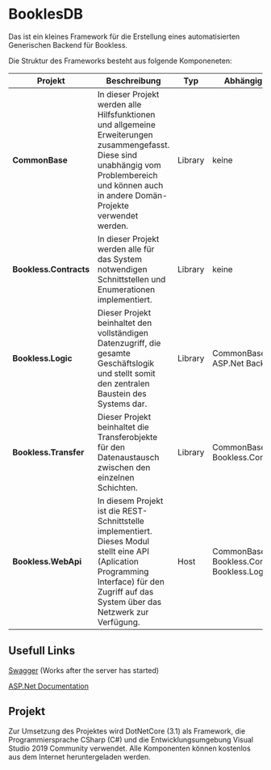 # BooklesDB

Das ist ein kleines Framework für die Erstellung eines automatisierten Generischen Backend für Bookless.

Die Struktur des Frameworks besteht aus folgende Komponeneten:

|Projekt|Beschreibung|Typ|Abhängigkeit
|---|---|---|---|
|**CommonBase**|In dieser Projekt werden alle Hilfsfunktionen und allgemeine Erweiterungen zusammengefasst. Diese sind unabhängig vom Problembereich und können auch in andere Domän-Projekte verwendet werden.|Library|keine
|**Bookless.Contracts**|In dieser Projekt werden alle für das System notwendigen Schnittstellen und Enumerationen implementiert.|Library|keine
|**Bookless.Logic**|Dieser Projekt beinhaltet den vollständigen Datenzugriff, die gesamte Geschäftslogik und stellt somit den zentralen Baustein des Systems dar. |Library|CommonBase, # ASP.Net Backend
|**Bookless.Transfer**|Dieser Projekt beinhaltet die Transferobjekte für den Datenaustausch zwischen den einzelnen Schichten. |Library|CommonBase, Bookless.Contracts
|**Bookless.WebApi**|In diesem Projekt ist die REST-Schnittstelle implementiert. Dieses Modul stellt eine API (Aplication Programming Interface) für den Zugriff auf das System über das Netzwerk zur Verfügung.|Host|CommonBase, Bookless.Contracts, Bookless.Logic


## Usefull Links
[Swagger](https://localhost:5001/swagger/index.html) (Works after the server has started)

[ASP.Net Documentation](https://docs.microsoft.com/en-us/aspnet/core/tutorials/razor-pages/?view=aspnetcore-5.0)


## Projekt

Zur Umsetzung des Projektes wird DotNetCore (3.1) als Framework, die Programmiersprache CSharp (C#) und die Entwicklungsumgebung Visual Studio 2019 Community verwendet. Alle Komponenten können kostenlos aus dem Internet heruntergeladen werden.
 
